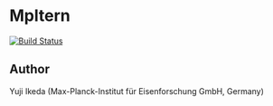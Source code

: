# Mpltern

[![Build Status](https://travis-ci.org/yuzie007/mpltern.svg?branch=master)](https://travis-ci.org/yuzie007/mpltern)

## Author

Yuji Ikeda (Max-Planck-Institut für Eisenforschung GmbH, Germany)
